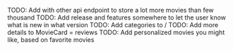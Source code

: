 TODO: Add with other api endpoint to store a lot more movies than few thousand
TODO: Add release and features somewhere to let the user know what is new in what version
TODO: Add categories to /
TODO: Add more details to MovieCard = reviews
TODO: Add personalized movies you might like, based on favorite movies